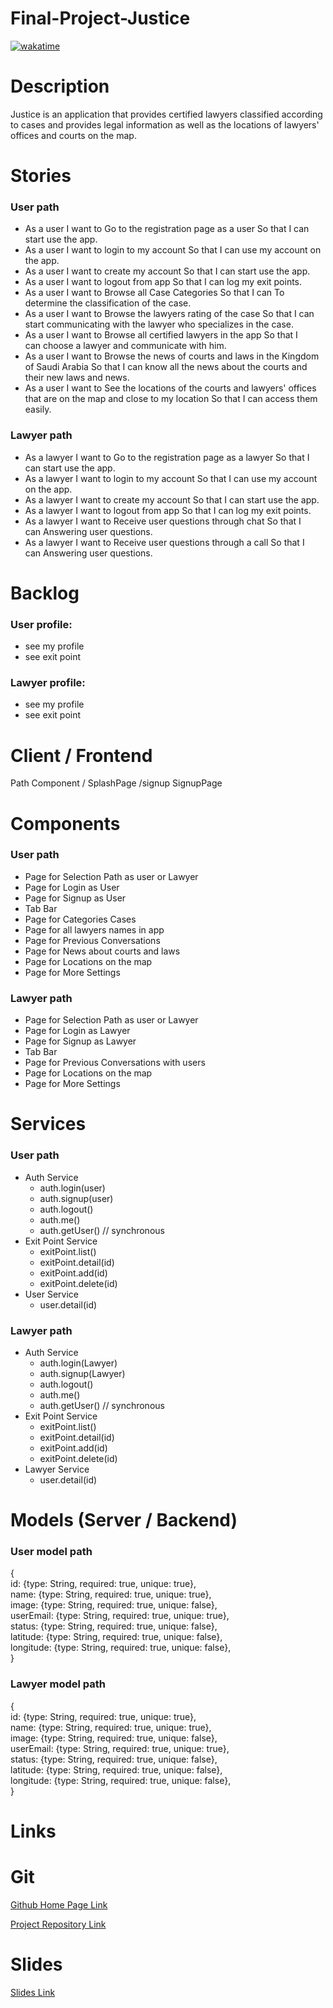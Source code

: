# Final-Project-Justice

[![wakatime](https://wakatime.com/badge/github/fawazmm79/Final-Project-Justice.svg)](https://wakatime.com/badge/github/fawazmm79/Final-Project-Justice)

# Description
Justice is an application that provides certified lawyers classified according to cases and provides legal information as well as the locations of lawyers' offices and courts on the map.

# Stories
### User path
* As a user I want to Go to the registration page as a user So that I can start use the app.
* As a user I want to login to my account So that I can use my account on the app.
* As a user I want to create my account So that I can start use the app.
* As a user I want to logout from app So that I can log my exit points.
* As a user I want to Browse all Case Categories So that I can To determine the classification of the case.
* As a user I want to Browse the lawyers rating of the case So that I can start communicating with the lawyer who specializes in the case.
* As a user I want to Browse all certified lawyers in the app So that I can choose a lawyer and communicate with him.
* As a user I want to Browse the news of courts and laws in the Kingdom of Saudi Arabia So that I can know all the news about the courts and their new laws and news.
* As a user I want to See the locations of the courts and lawyers' offices that are on the map and close to my location So that I can access them easily.

### Lawyer path
* As a lawyer I want to Go to the registration page as a lawyer So that I can start use the app.
* As a lawyer I want to login to my account So that I can use my account on the app.
* As a lawyer I want to create my account So that I can start use the app.
* As a lawyer I want to logout from app So that I can log my exit points.
* As a lawyer I want to Receive user questions through chat So that I can Answering user questions.
* As a lawyer I want to Receive user questions through a call So that I can Answering user questions.

# Backlog
### User profile:
* see my profile
* see exit point

### Lawyer profile:
* see my profile
* see exit point

# Client / Frontend
Path Component
/	SplashPage
/signup	SignupPage

# Components
### User path
* Page for Selection Path as user or Lawyer
* Page for Login as User
* Page for Signup as User
* Tab Bar
* Page for Categories Cases
* Page for all lawyers names in app
* Page for Previous Conversations
* Page for News about courts and laws
* Page for Locations on the map
* Page for More Settings

### Lawyer path
* Page for Selection Path as user or Lawyer
* Page for Login as Lawyer
* Page for Signup as Lawyer
* Tab Bar
* Page for Previous Conversations with users
* Page for Locations on the map
* Page for More Settings

# Services
### User path
* Auth Service
    * auth.login(user)
    * auth.signup(user)
    * auth.logout()
    * auth.me()
    * auth.getUser() // synchronous
* Exit Point Service
    * exitPoint.list()
    * exitPoint.detail(id)
    * exitPoint.add(id)
    * exitPoint.delete(id)
* User Service
    * user.detail(id)

### Lawyer path
* Auth Service
    * auth.login(Lawyer)
    * auth.signup(Lawyer)
    * auth.logout()
    * auth.me()
    * auth.getUser() // synchronous
* Exit Point Service
    * exitPoint.list()
    * exitPoint.detail(id)
    * exitPoint.add(id)
    * exitPoint.delete(id)
* Lawyer Service
    * user.detail(id)

# Models (Server / Backend)

### User model path
{\
  id: {type: String, required: true, unique: true},\
  name: {type: String, required: true, unique: true},\
  image: {type: String, required: true, unique: false},\
  userEmail: {type: String, required: true, unique: true},\
  status: {type: String, required: true, unique: false},\
  latitude: {type: String, required: true, unique: false},\
  longitude: {type: String, required: true, unique: false},\
}

### Lawyer model path
{\
  id: {type: String, required: true, unique: true},\
  name: {type: String, required: true, unique: true},\
  image: {type: String, required: true, unique: false},\
  userEmail: {type: String, required: true, unique: true},\
  status: {type: String, required: true, unique: false},\
  latitude: {type: String, required: true, unique: false},\
  longitude: {type: String, required: true, unique: false},\
}

# Links

# Git
[Github Home Page Link](https://github.com/fawazmm79)

[Project Repository Link](https://github.com/fawazmm79/Final-Project-Justice.git)

# Slides
[Slides Link](https://drive.google.com/file/d/1b4fRQ9xpeKBJ8UaSd5tVWHBn_0a5EiHG/view?usp=sharing)
